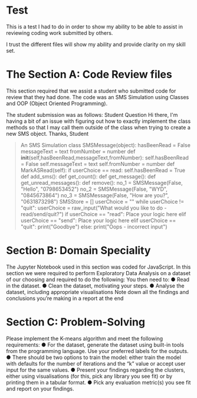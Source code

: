 # Test

This is a test I had to do in order to show my ability to be able to assist in reviewing coding work submitted by others.

I trust the different files will show my ability and provide clarity on my skill set.

# The Section A: Code Review files

This section required that we assist a student who submitted code for review that they had done.
The code was an SMS Simulation using Classes and OOP (Object Oriented Programming).

The student submission was as follows:
Student Question
Hi there,
I'm having a bit of an issue with figuring out how to exactly implement the class
methods so that I may call them outside of the class when trying to create a new
SMS object.
Thanks,
Student

> An SMS Simulation class SMSMessage(object):
hasBeenRead = False messageText = text fromNumber = number
def __init__(self,hasBeenRead,messageText,fromNumber):
self.hasBeenRead = False self.messageText = text
self.fromNumber = number
def MarkASRead(self):
if userChoice == read:
self.hasBeenRead = True
def add_sms():
def get_count():
def get_message():
def get_unread_messages():
def remove():
no_1 = SMSMessage(False, "Hello", "0798653452")
no_2 = SMSMessage(False, "WYD", "0845673864")
no_3 = SMSMessage(False, "How are you?", "0631873298")
SMSStore = [] userChoice = ""
while userChoice != "quit":
userChoice = raw_input("What would you like to do -
read/send/quit?")
if userChoice == "read":
> Place your logic here elif userChoice == "send": 
>Place your logic here elif userChoice == "quit":
print("Goodbye")
else:
print("Oops - incorrect input")


# Section B: Domain Speciality

The Jupyter Notebook used in this section was coded for JavaScript.
In this section we were required to perform Exploratory Data Analysis on a dataset of our choosing and required to do the following:
You then need to:
● Read in the dataset.
● Clean the dataset, motivating your steps.
● Analyse the dataset, including appropriate visualisations
Note down all the findings and conclusions you’re making in a report at the end

# Section C: Problem-Solving

Please implement the K-means algorithm and meet the following requirements:
● For the dataset, generate the dataset using built-in tools from the
programming language. Use your preferred labels for the outputs.
● There should be two options to train the model: either train the model with
defaults for the number of iterations and the “k” value or accept user input
for the same values.
● Present your findings regarding the clusters, either using visualisations (for
this, pick any library you see fit) or by printing them in a tabular format.
● Pick any evaluation metric(s) you see fit and report on your findings.
